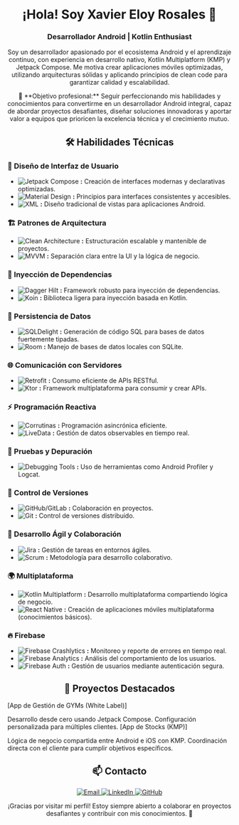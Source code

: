 <h1 align="center">¡Hola! Soy Xavier Eloy Rosales 👋</h1> 
<h3 align="center">Desarrollador Android | Kotlin Enthusiast</h3>

<p align="center"> Soy un desarrollador apasionado por el ecosistema Android y el aprendizaje continuo, con experiencia en desarrollo nativo, Kotlin Multiplatform (KMP) y Jetpack Compose. Me motiva crear aplicaciones móviles optimizadas, utilizando arquitecturas sólidas y aplicando principios de clean code para garantizar calidad y escalabilidad. </p> <p align="center"> 🎯 **Objetivo profesional:** Seguir perfeccionando mis habilidades y conocimientos para convertirme en un desarrollador Android integral, capaz de abordar proyectos desafiantes, diseñar soluciones innovadoras y aportar valor a equipos que prioricen la excelencia técnica y el crecimiento mutuo. </p>

<h2 align="center">🛠️ Habilidades Técnicas</h2>

<h3>🎨 Diseño de Interfaz de Usuario</h3>
<ul>
  <li>
    <img src="https://img.shields.io/badge/Jetpack%20Compose-%2300C853.svg?style=for-the-badge&logo=jetpack-compose&logoColor=white" alt="Jetpack Compose"/>
    <strong> :</strong> Creación de interfaces modernas y declarativas optimizadas.
  </li>

  <li>
    <img src="https://img.shields.io/badge/Material%20Design-%23222.svg?style=for-the-badge&logo=material-design&logoColor=white" alt="Material Design"/> 
    <strong> :</strong> Principios para interfaces consistentes y accesibles.
  </li>
  <li>
    <img src="https://img.shields.io/badge/XML-%23F77F00.svg?style=for-the-badge&logo=xml&logoColor=white" alt="XML"/> 
    <strong> :</strong> Diseño tradicional de vistas para aplicaciones Android.
  </li>
</ul>

<h3>🏗️ Patrones de Arquitectura</h3>
<ul>
  <li>
    <img src="https://img.shields.io/badge/Clean%20Architecture-%23A80030.svg?style=for-the-badge&logo=clean-architecture&logoColor=white" alt="Clean Architecture"/>
    <strong> :</strong> Estructuración escalable y mantenible de proyectos.
  </li>
  <li>
    <img src="https://img.shields.io/badge/MVVM-%23FF5733.svg?style=for-the-badge&logo=architecture&logoColor=white" alt="MVVM"/> 
    <strong> :</strong> Separación clara entre la UI y la lógica de negocio.
  </li>
</ul>

<h3>🔗 Inyección de Dependencias</h3>
<ul>
  <li>
    <img src="https://img.shields.io/badge/Dagger%20Hilt-%23A80030.svg?style=for-the-badge&logo=dagger&logoColor=white" alt="Dagger Hilt"/> 
    <strong> :</strong> Framework robusto para inyección de dependencias.
  </li>
  <li>
    <img src="https://img.shields.io/badge/Koin-%23E94E77.svg?style=for-the-badge&logo=kotlin&logoColor=white" alt="Koin"/>
    <strong> :</strong> Biblioteca ligera para inyección basada en Kotlin.
  </li>
</ul>

<h3>💾 Persistencia de Datos</h3>
<ul>
  <li>
    <img src="https://img.shields.io/badge/SQLDelight-%230095D5.svg?style=for-the-badge&logo=sql&logoColor=white" alt="SQLDelight"/> 
    <strong> :</strong> Generación de código SQL para bases de datos fuertemente tipadas.
  </li>
  <li>
    <img src="https://img.shields.io/badge/Room-%23FF6F00.svg?style=for-the-badge&logo=room&logoColor=white" alt="Room"/> 
    <strong> :</strong> Manejo de bases de datos locales con SQLite.
  </li>
</ul>

<h3>🌐 Comunicación con Servidores</h3>
<ul>
  <li>
    <img src="https://img.shields.io/badge/Retrofit-%2300C853.svg?style=for-the-badge&logo=retrofit&logoColor=white" alt="Retrofit"/> 
    <strong> :</strong> Consumo eficiente de APIs RESTful.
  </li>
  <li>
    <img src="https://img.shields.io/badge/Ktor-%2322C1C3.svg?style=for-the-badge&logo=ktor&logoColor=white" alt="Ktor"/> 
    <strong> :</strong> Framework multiplataforma para consumir y crear APIs.
  </li>
</ul>

<h3>⚡ Programación Reactiva</h3>
<ul>
  <li>
    <img src="https://img.shields.io/badge/Corrutinas-%230095D5.svg?style=for-the-badge&logo=kotlin&logoColor=white" alt="Corrutinas"/> 
    <strong> :</strong> Programación asincrónica eficiente.
  </li>
  <li>
    <img src="https://img.shields.io/badge/LiveData-%236A1B9A.svg?style=for-the-badge&logo=android&logoColor=white" alt="LiveData"/> 
    <strong> :</strong> Gestión de datos observables en tiempo real.
  </li>
</ul>

<h3>🐞 Pruebas y Depuración</h3>
<ul>
  <li>
    <img src="https://img.shields.io/badge/Debugging%20Tools-%23FFCA28.svg?style=for-the-badge&logo=android&logoColor=white" alt="Debugging Tools"/> 
    <strong> :</strong> Uso de herramientas como Android Profiler y Logcat.
  </li>
</ul>

<h3>📂 Control de Versiones</h3>
<ul>
  <li>
    <img src="https://img.shields.io/badge/GitHub/GitLab-%23181717.svg?style=for-the-badge&logo=github&logoColor=white" alt="GitHub/GitLab"/> 
    <strong> :</strong> Colaboración en proyectos.
  </li>
  <li>
    <img src="https://img.shields.io/badge/Git-%23F05033.svg?style=for-the-badge&logo=git&logoColor=white" alt="Git"/> 
    <strong> :</strong> Control de versiones distribuido.
  </li>
</ul>

<h3>🚀 Desarrollo Ágil y Colaboración</h3>
<ul>
  <li>
    <img src="https://img.shields.io/badge/Jira-%230052CC.svg?style=for-the-badge&logo=jira&logoColor=white" alt="Jira"/> 
    <strong> :</strong> Gestión de tareas en entornos ágiles.
  </li>
  <li>
    <img src="https://img.shields.io/badge/Scrum-%23FF5733.svg?style=for-the-badge&logo=agile&logoColor=white" alt="Scrum"/> 
    <strong> :</strong> Metodología para desarrollo colaborativo.
  </li>
</ul>

<h3>🌍 Multiplataforma</h3>
<ul>
  <li>
    <img src="https://img.shields.io/badge/Kotlin%20Multiplatform-%23A80030.svg?style=for-the-badge&logo=kotlin-multiplatform&logoColor=white" alt="Kotlin Multiplatform"/> 
    <strong> :</strong> Desarrollo multiplataforma compartiendo lógica de negocio.
  </li>
  <li>
    <img src="https://img.shields.io/badge/React%20Native-%2361DAFB.svg?style=for-the-badge&logo=react&logoColor=white" alt="React Native"/> 
    <strong> :</strong> Creación de aplicaciones móviles multiplataforma (conocimientos básicos).
  </li>
</ul>

<h3>🔥 Firebase</h3>
<ul>
  <li>
    <img src="https://img.shields.io/badge/Firebase%20Crashlytics-%23FF6F00.svg?style=for-the-badge&logo=firebase&logoColor=white" alt="Firebase Crashlytics"/> 
    <strong> :</strong> Monitoreo y reporte de errores en tiempo real.
  </li>
  <li>
    <img src="https://img.shields.io/badge/Firebase%20Analytics-%23FFA000.svg?style=for-the-badge&logo=firebase&logoColor=white" alt="Firebase Analytics"/> 
    <strong> :</strong> Análisis del comportamiento de los usuarios.
  </li>
  <li>
    <img src="https://img.shields.io/badge/Firebase%20Auth-%23FFCA28.svg?style=for-the-badge&logo=firebase&logoColor=white" alt="Firebase Auth"/> 
    <strong> :</strong> Gestión de usuarios mediante autenticación segura.
  </li>
</ul>

<h2 align="center">🚀 Proyectos Destacados</h2>
[App de Gestión de GYMs (White Label)]

Desarrollo desde cero usando Jetpack Compose.
Configuración personalizada para múltiples clientes.
[App de Stocks (KMP)]

Lógica de negocio compartida entre Android e iOS con KMP.
Coordinación directa con el cliente para cumplir objetivos específicos.

<h2 align="center">📫 Contacto</h2>
<p align="center">
  <a href="mailto:rosales.xavier.eloy@gmail.com">
    <img src="https://img.shields.io/badge/Email-D14836?style=for-the-badge&logo=gmail&logoColor=white" alt="Email">
  </a>
  <a href="https://www.linkedin.com/in/rosalesxaviereloy/" target="_blank">
    <img src="https://img.shields.io/badge/LinkedIn-0077B5?style=for-the-badge&logo=linkedin&logoColor=white" alt="LinkedIn">
  </a>
  <a href="https://github.com/rosalesxaviereloy" target="_blank">
    <img src="https://img.shields.io/badge/GitHub-181717?style=for-the-badge&logo=github&logoColor=white" alt="GitHub">
  </a>
</p>
<p align="center">
  ¡Gracias por visitar mi perfil! Estoy siempre abierto a colaborar en proyectos desafiantes y contribuir con mis conocimientos. 🚀
</p>

